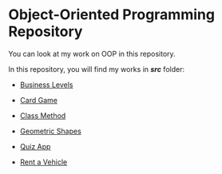# Object-Oriented Programming Repository

You can look at my work on OOP in this repository.

In this repository, you will find my works in ***src*** folder:

* [Business Levels]()

* [Card Game]()

* [Class Method]()

* [Geometric Shapes]()

* [Quiz App]()

* [Rent a Vehicle]()
